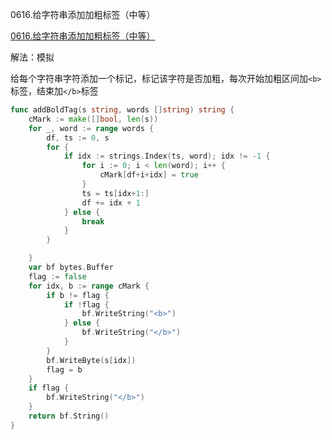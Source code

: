 0616.给字符串添加加粗标签（中等）

[0616.给字符串添加加粗标签（中等）](https://leetcode.cn/problems/add-bold-tag-in-string/)



解法：模拟



给每个字符串字符添加一个标记，标记该字符是否加粗，每次开始加粗区间加`<b>`标签，结束加`</b>`标签



```go
func addBoldTag(s string, words []string) string {
	cMark := make([]bool, len(s))
	for _, word := range words {
		df, ts := 0, s
		for {
			if idx := strings.Index(ts, word); idx != -1 {
				for i := 0; i < len(word); i++ {
					cMark[df+i+idx] = true
				}
				ts = ts[idx+1:]
				df += idx + 1
			} else {
				break
			}
		}

	}
	var bf bytes.Buffer
	flag := false
	for idx, b := range cMark {
		if b != flag {
			if !flag {
				bf.WriteString("<b>")
			} else {
				bf.WriteString("</b>")
			}
		}
		bf.WriteByte(s[idx])
		flag = b
	}
	if flag {
		bf.WriteString("</b>")
	}
	return bf.String()
}
```
